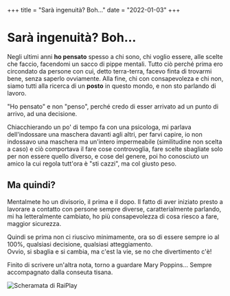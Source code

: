 +++
title = "Sarà ingenuità? Boh..."
date = "2022-01-03"
+++

# Sarà ingenuità? Boh...

Negli ultimi anni **ho pensato** spesso a chi sono, chi voglio essere, alle scelte che faccio, facendomi un sacco di pippe mentali.
Tutto ciò perché prima ero circondato da persone con cui, detto terra-terra, facevo finta di trovarmi bene, senza saperlo ovviamente.
Alla fine, chi con consapevoleza e chi non, siamo tutti alla ricerca di un **posto** in questo mondo, e non sto parlando di lavoro.

"Ho pensato" e non "penso", perché credo di esser arrivato ad un punto di arrivo, ad una decisione.

Chiacchierando un po' di tempo fa con una psicologa, mi parlava dell'indossare una maschera davanti agli altri, per farvi capire, io non indossavo una maschera ma un'intero impermeabile (similitudine non scelta a caso) e ciò comportava il fare cose controvoglia, fare scelte sbagliate solo per non essere quello diverso, e cose del genere, poi ho conosciuto un amico la cui regola tutt'ora è "sti cazzi", ma col giusto peso.

## Ma quindi? 

Mentalmete ho un divisorio, il prima e il dopo.
Il fatto di aver iniziato presto a lavorare a contatto con persone sempre diverse, caratterialmente parlando, mi ha letteralmente cambiato, ho più consapevolezza di cosa riesco a fare, maggior sicurezza.

Quindi se prima non ci riuscivo minimamente, ora so di essere sempre io al 100%, qualsiasi decisione, qualsiasi atteggiamento.\
Ovvio, si sbaglia e si cambia, ma c'est la vie, se no che divertimento c'è! 

Finito di scrivere un'altra nota, torno a guardare Mary Poppins... Sempre accompagnato dalla conseuta tisana.

![Scheramata di RaiPlay](https://res.cloudinary.com/presobene/image/upload/v1641247477/Schermata_2022-01-03_alle_23.02.41_qhoc4t.png)